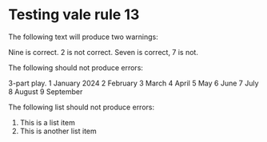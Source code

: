 # Testing vale rule 13

The following text will produce two warnings:

Nine is correct.
2 is not correct.
Seven is correct, 7 is not.

The following should not produce errors:

3-part play.
1 January 2024
2 February
3 March
4 April
5 May
6 June
7 July
8 August
9 September

The following list should not produce errors:

1. This is a list item
2. This is another list item
